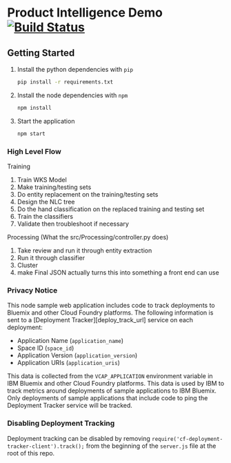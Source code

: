 # Product Intelligence Demo [![Build Status](https://travis.innovate.ibm.com/watson-developer-cloud/product-intelligence.svg?token=ouxuNEZVg24FqsCxcPYL)](https://travis.innovate.ibm.com/watson-developer-cloud/product-intelligence)

## Getting Started

1. Install the python dependencies with `pip`

    ```sh
    pip install -r requirements.txt
    ```

1. Install the node dependencies with `npm`

    ```sh
    npm install
    ```

1. Start the application

    ```sh
    npm start
    ```

### High Level Flow

Training 

1. Train WKS Model
2. Make training/testing sets
3. Do entity replacement on the training/testing sets
4. Design the NLC tree
5. Do the hand classification on the replaced training and testing set
6. Train the classifiers
7. Validate then troubleshoot if necessary

Processing (What the src/Processing/controller.py does)

1. Take review and run it through entity extraction
2. Run it through classifier
3. Cluster
4. make Final JSON actually turns this into something a front end can use


### Privacy Notice

This node sample web application includes code to track deployments to Bluemix and other Cloud Foundry platforms. The following information is sent to a [Deployment Tracker][deploy_track_url] service on each deployment:

* Application Name (`application_name`)
* Space ID (`space_id`)
* Application Version (`application_version`)
* Application URIs (`application_uris`)

This data is collected from the `VCAP_APPLICATION` environment variable in IBM Bluemix and other Cloud Foundry platforms. This data is used by IBM to track metrics around deployments of sample applications to IBM Bluemix. Only deployments of sample applications that include code to ping the Deployment Tracker service will be tracked.

### Disabling Deployment Tracking

Deployment tracking can be disabled by removing `require('cf-deployment-tracker-client').track();` from the beginning of the `server.js` file at the root of this repo.